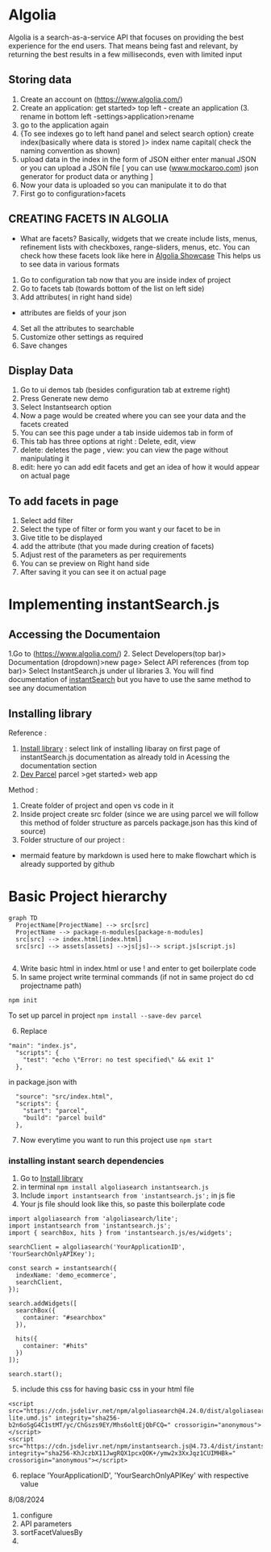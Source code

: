 # Algolia
Algolia is a search-as-a-service API that focuses on providing the best experience for the end users. That means being fast and relevant, by returning the best results in a few milliseconds, even with limited input


##  Storing data
1. Create an account on (https://www.algolia.com/)
2. Create an application: get started> top left - create an application
(3. rename in bottom left -settings>application>rename
4. go to the application again
5. {To see indexes go to left hand panel and select search option} create index(basically where data is stored )> index name capital( check the naming convention as shown)
6. upload data in the index in the form of JSON either enter manual JSON or you can upload a JSON file  [ you can use (www.mockaroo.com) json generator for product data or anything ]
7. Now your data is uploaded so you can manipulate it to do that 
8. First go to configuration>facets
   


##  CREATING FACETS IN ALGOLIA
- What are facets?
Basically, widgets that we create include lists, menus, refinement lists with checkboxes, range-sliders, menus, etc.
You can check how these facets look like here in [Algolia Showcase](https://www.algolia.com/doc/guides/building-search-ui/widgets/showcase/js/)
This helps us to see data in various formats

1.  Go to configuration tab now that you are inside index of project
2.  Go to facets tab (towards bottom of the list on left side) 
3.  Add attributes( in right hand side) 
- attributes are fields of your json 
4. Set all the attributes to searchable 
5. Customize other settings as required
6. Save changes

## Display Data
1. Go to ui demos tab (besides configuration tab at extreme right)
2. Press Generate new demo
3. Select Instantsearch option
4. Now a page would be created where you can see your data and the facets created
5. You can see this page under a tab inside uidemos tab in form of
6. This tab has three options at right : Delete, edit, view
7. delete: deletes the page , view: you can view the page without manipulating it
8. edit: here yo can add edit facets and get an idea of how it would appear on actual page

## To add facets in page
1. Select add filter
2. Select the type of filter or form you want y our facet to be in 
3. Give title to be displayed
4. add the attribute (that you made during creation of facets)
5. Adjust rest of the parameters as per requirements
6. You can se preview on Right hand side
7. After saving it you can see it on actual page

# Implementing instantSearch.js

## Accessing the Documentaion
1.Go to (https://www.algolia.com/)
2. Select Developers(top bar)> Documentation (dropdown)>new page> Select API references (from top bar)> Select InstantSearch.js under uI libraries
3. You will find documentation of [instantSearch](https://www.algolia.com/doc/api-reference/widgets/js/) but you have to use the same method to see any documentation


## Installing library 
Reference : 
1.  [Install library](https://www.algolia.com/doc/guides/building-search-ui/installation/js/)  : select link of installing libaray on first page of instantSearch.js documentation as already told in Acessing the documentation section
2.  [Dev Parcel](https://parceljs.org/getting-started/webapp/)   parcel >get started> web app

Method :
1. Create folder of project and open vs code in it
2. Inside project create src folder (since we are using parcel we will follow this method of folder structure as parcels package.json has this kind of source)
3. Folder structure of our project :
   
- mermaid feature by markdown is used here to make flowchart which is already supported by github 

# Basic Project hierarchy

```mermaid
graph TD
  ProjectName[ProjectName] --> src[src]
  ProjectName --> package-n-modules[package-n-modules]
  src[src] --> index.html[index.html]
  src[src] --> assets[assets] -->js[js]--> script.js[script.js]


```
4. Write basic html in index.html or use ! and enter to get boilerplate code
5. In same project write terminal commands
(if not in same project do cd projectname path)

```npm init```

   To set up parcel in project
```npm install --save-dev parcel```  

6. Replace 
```
"main": "index.js",
  "scripts": {
    "test": "echo \"Error: no test specified\" && exit 1"
  },
```
  in package.json with 
```
  "source": "src/index.html",
  "scripts": {
    "start": "parcel",
    "build": "parcel build"
  },
```

7. Now everytime you want to run this project use ```npm start```

### installing instant search dependencies

1. Go to  [Install library](https://www.algolia.com/doc/guides/building-search-ui/installation/js/)
2. in terminal ```npm install algoliasearch instantsearch.js```
3. Include
```import instantsearch from 'instantsearch.js';```
in js fie
4. Your js file should look like this, so paste this boilerplate code
```
import algoliasearch from 'algoliasearch/lite';
import instantsearch from 'instantsearch.js';
import { searchBox, hits } from 'instantsearch.js/es/widgets';

searchClient = algoliasearch('YourApplicationID', 'YourSearchOnlyAPIKey');

const search = instantsearch({
  indexName: 'demo_ecommerce',
  searchClient,
});

search.addWidgets([
  searchBox({
    container: "#searchbox"
  }),

  hits({
    container: "#hits"
  })
]);

search.start();
```

5. include this css for having basic css in your html file
```
<script src="https://cdn.jsdelivr.net/npm/algoliasearch@4.24.0/dist/algoliasearch-lite.umd.js" integrity="sha256-b2n6oSgG4C1stMT/yc/ChGszs9EY/Mhs6oltEjQbFCQ=" crossorigin="anonymous"></script>
<script src="https://cdn.jsdelivr.net/npm/instantsearch.js@4.73.4/dist/instantsearch.production.min.js" integrity="sha256-KhJczbX11JwgRQX1pcxQOK+/ymw2x3XxJqz1CUIMHBk=" crossorigin="anonymous"></script>
```
6. replace 'YourApplicationID', 'YourSearchOnlyAPIKey' with respective value


8/08/2024
1. configure
2. API parameters
3. sortFacetValuesBy
4. 





   

   

   

